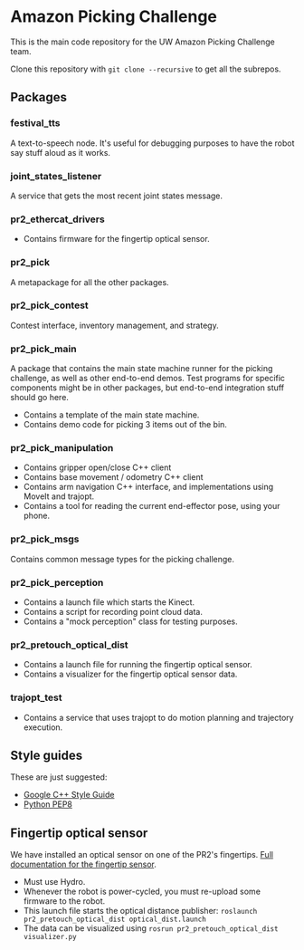 # Amazon Picking Challenge
This is the main code repository for the UW Amazon Picking Challenge team.

Clone this repository with `git clone --recursive` to get all the subrepos.

## Packages
### festival_tts
A text-to-speech node.
It's useful for debugging purposes to have the robot say stuff aloud as it works.

### joint_states_listener
A service that gets the most recent joint states message.

### pr2_ethercat_drivers
- Contains firmware for the fingertip optical sensor.

### pr2_pick
A metapackage for all the other packages.

### pr2_pick_contest
Contest interface, inventory management, and strategy.

### pr2_pick_main
A package that contains the main state machine runner for the picking challenge, as well as other end-to-end demos.
Test programs for specific components might be in other packages, but end-to-end integration stuff should go here.

- Contains a template of the main state machine.
- Contains demo code for picking 3 items out of the bin.

### pr2_pick_manipulation
- Contains gripper open/close C++ client
- Contains base movement / odometry C++ client
- Contains arm navigation C++ interface, and implementations using MoveIt and trajopt.
- Contains a tool for reading the current end-effector pose, using your phone.

### pr2_pick_msgs
Contains common message types for the picking challenge.

### pr2_pick_perception
- Contains a launch file which starts the Kinect.
- Contains a script for recording point cloud data.
- Contains a "mock perception" class for testing purposes.

### pr2_pretouch_optical_dist
- Contains a launch file for running the fingertip optical sensor.
- Contains a visualizer for the fingertip optical sensor data.

### trajopt_test
- Contains a service that uses trajopt to do motion planning and trajectory execution.

## Style guides
These are just suggested:
- [Google C++ Style Guide](https://google-styleguide.googlecode.com/svn/trunk/cppguide.html)
- [Python PEP8](https://www.python.org/dev/peps/pep-0008/)

## Fingertip optical sensor
We have installed an optical sensor on one of the PR2's fingertips.
[Full documentation for the fingertip sensor](https://bitbucket.org/uwsensors/pr2_pretouch_optical_dist/wiki/Publishing%20Distance%20Data).

- Must use Hydro.
- Whenever the robot is power-cycled, you must re-upload some firmware to the robot.
- This launch file starts the optical distance publisher: `roslaunch pr2_pretouch_optical_dist optical_dist.launch`
- The data can be visualized using `rosrun pr2_pretouch_optical_dist visualizer.py`